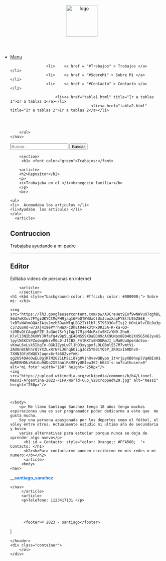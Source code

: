 <html lang="es">
<header>
<img src="https://previews.123rf.com/images/bernardojbp/bernardojbp1604/bernardojbp160400168/55421826-dibujado-a-mano-ilustraci%C3%B3n-o-dibujo-de-un-ojo-humano.jpg" alt="logo" height="100px">
</header>

<body>
    <nav>
        <ul>
            <li><a href="#">Menu</a></li>
		
					<li>	<a href = "#Trabajos" > Trabajos </a> 	</li> 
					<li>	<a href = "#SobreMi" > Sobre Mi </a>	</li>
					<li>	<a href = "#Contacto" > Contacto </a>	</li>
					
				        <li><a href="tabla1.html" title="Ir a tablas 1">Ir a tablas 1</a></li>
                                        <li><a href="tabla2.html" title="Ir a tablas 2">Ir a tablas 2</a></li>
					
				

         
        </ul>
    </nav>
</body>

<body>
    <form action="/buscar" method="get">
        <input type="text" name="q" placeholder="Buscar...">
        <input type="submit"  value="Buscar">
    </form>
</body>

        <section>
		 <h1> <font color="green">Trabajos:</font>
 </h1>

		<article>
		<h2>Repositor</h2>
		<p> 
		<i>Trabajaba en el </i><b>negocio familiar</b>
		</p>
		<br>
	
	<ul>
	<li>  Acomodaba los articulos </li>
	<li>Ayudaba  los articulos </li>
	</ul>
      <article>
		
<h2> Contruccion </h2>
<p> Trabajaba ayudando a mi padre </p>
</article>
<hr>

<article>
<h2> Editor </h2>
<p> Editaba videos de personas en internet  </p>
</article>

		<article>
		</section>
	<h1 <kbd style="background-color: #ffcccb; color: #000000;"> Sobre mi: </h1>
		
    <img src="https://lh3.googleusercontent.com/pw/ADCreHet9Eof9wNWVu07qghBL_hQVWKyl0wmCcZZQICmVE1-S6d7wKXnv7FYgiUKYCtMqPH9jaq16PeQTEWUxClUmJcwxXapFY8lfL95ZS6E_-lxBTvN4YmOQAzIAjv2mzb5DwuWlgLBG2IYtlb7L5T95O3OaFIsj2_HOnLWlvCDL0a3pR9fVGX7VYykCIbe5eNC1W73wX2KHt0WPaDEvPHat2cE3IvUjozev1NRA5Jr-cJ7ZGSRd-w7JXj4I9ePYrhHWXFCDhEt04ek3tPx0RZ5A-K-ka-QD-t49BvQtCAqqbFZE-3a3Wd7SrYjIWpl7MjaMdcRxfxSKCzYN9-2hm8-Klvli3NIb3KXWYJRfafg4V9p5LgE4BNSS9X8aED89cAK9UNpx8BO4b2XX5G5X6Jyv6SjP4iVguucNeOm7G-lpylN4KCSPZoqwqGNsvM0L0-JfCBX_FmtKXTx8NOURmJI_LMa0UuUpe4dcSox-vKnwL6vLsk5IkqTm-OGkIZyyLw7l1hO3xyqpmfL9LGBmlS57M7vmtVi-ZAU8nBCNhhrQlYX2LxRrNFLJ6hqbOiLgJoZ5YE01YQ5P_ZR9zx16RDhvX-7XHN3OfzEWQGYJaqnx6rf46UZveYmK-qg2US4DAoOwEL0gjRlM2G21LMSLi8YgOVjhRvswQBypm_It4rjpyXB0hxplVqABIoH12AtWl2tbPL0qo0vBK8VSby7pXKyDKLJev3nX01OHePSgp99txq5zbhEPox47ImtJ32pXL0nNDcra8O25BYAJxtAasKjGBO0lqrrmxa6Q_KblaGC_bPQBCnBh2BYAJ_79J_2QyYggZa9vloBTy3SdvWna4APKWqdBpS0MXPwZTUW4rDFJAqPdi_QTiq3TCSv-mpREBHDbiRdiGu9dDa2XS3aAlRsM8YyUE4=w362-h643-s-no?authuser=0" alt="mi foto" width="150" height="250px"/>
	<img src="https://upload.wikimedia.org/wikipedia/commons/b/b4/Lionel-Messi-Argentina-2022-FIFA-World-Cup_%28cropped%29.jpg" alt="messi" height="250px"/>
	
	
	
	</body>
		<p> Me llamo Santiago Sanchez tengo 18 años tengo muchas aspiraciones una es ser programador poder dedicarme a esto que  me gusta mucho, 
		Soy una persona apasionada por los deportes como el fútbol, el vóley entre otros. Actualmente estudio mi ultimo año de secundaria y busco
        varias alternativas para estudiar porque nunca se deja de aprender algo nuevo</p>
		  <h1 id = Contacto: style="color: Orange;: #FFA500;  "> Contacto: </h1>
		  <h2><b>Para contactarme pueden escribirme en mis redes o mi numero:</b></h2>
		  <article>
		 <body>
    <nav>
       
<a href=" https://www.instagram.com/__santiago_sanchez/ " style="color: #007bff; text-decoration: none; font-weight: bold;">__santiago_sanchez</a>
    
    </nav>
		 </article>
		 <article>
		 <p>Telefono: 1123417131 </p>
		 
		  
		  
		  
		  <footer>© 2023 - santiago</footer>
|		  
 

    </header>
    <div class="container">
        </ol>
    </div>
</body> 
</html>
